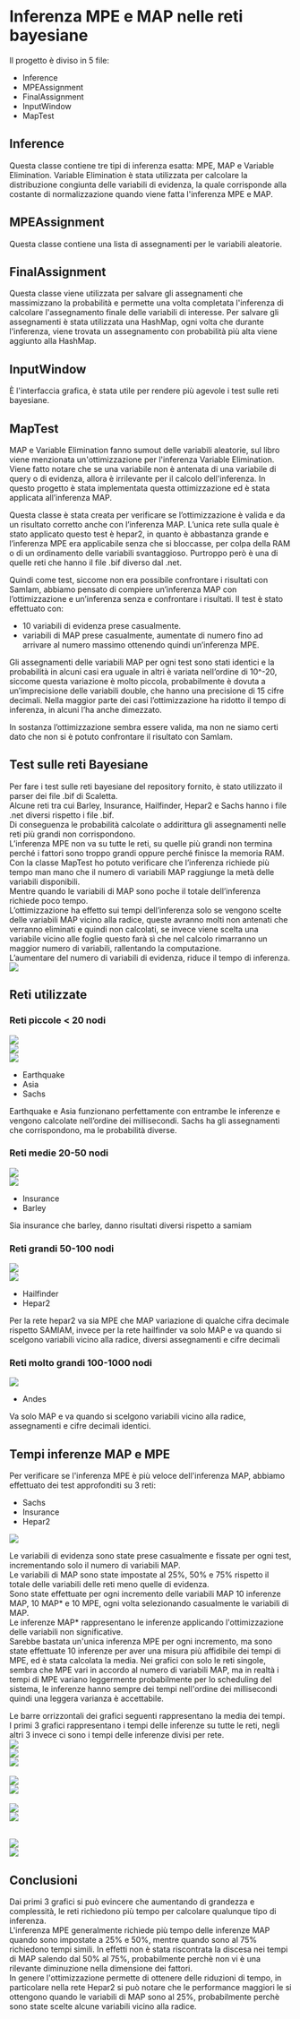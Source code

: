 # Inferenza MPE e MAP nelle reti bayesiane
Il progetto è diviso in 5 file:
* Inference
* MPEAssignment
* FinalAssignment     
* InputWindow
* MapTest

## Inference
Questa classe contiene tre tipi di inferenza esatta: MPE, MAP e Variable Elimination.
Variable Elimination è stata utilizzata per calcolare la distribuzione congiunta delle variabili di evidenza, la quale corrisponde alla costante di normalizzazione quando viene fatta l'inferenza MPE e MAP.

## MPEAssignment
Questa classe contiene una lista di assegnamenti per le variabili aleatorie.

## FinalAssignment
Questa classe viene utilizzata per salvare gli assegnamenti che massimizzano la probabilità e permette una volta completata l'inferenza di calcolare l'assegnamento finale delle variabili di interesse.
Per salvare gli assegnamenti è stata utilizzata una HashMap, ogni volta che durante l'inferenza, viene trovata un assegnamento con probabilità più alta viene aggiunto alla HashMap.

## InputWindow
È l'interfaccia grafica, è stata utile per rendere più agevole i test sulle reti bayesiane.

## MapTest
MAP e Variable Elimination fanno sumout delle variabili aleatorie, sul libro viene menzionata un'ottimizzazione per l'inferenza Variable Elimination.
Viene fatto notare che se una variabile non è antenata di una variabile di query o di evidenza, allora è irrilevante per il calcolo dell'inferenza.
In questo progetto è stata implementata questa ottimizzazione ed è stata applicata all’inferenza MAP.

Questa classe è stata creata per verificare se l’ottimizzazione è valida e da un risultato corretto anche con l’inferenza MAP.
L’unica rete sulla quale è stato applicato questo test è hepar2, in quanto è abbastanza grande e l’inferenza MPE era applicabile senza che si bloccasse, per colpa della RAM o di un ordinamento delle variabili svantaggioso.
Purtroppo però è una di quelle reti che hanno il file .bif diverso dal .net.

Quindi come test, siccome non era possibile confrontare i risultati con SamIam, abbiamo pensato di compiere un’inferenza MAP con l’ottimizzazione e un’inferenza senza e confrontare i risultati.
Il test è stato effettuato con:
* 10 variabili di evidenza prese casualmente.
* variabili di MAP prese casualmente, aumentate di numero fino ad arrivare al numero massimo ottenendo quindi un’inferenza MPE.

Gli assegnamenti delle variabili MAP per ogni test sono stati identici e la probabilità in alcuni casi era uguale in altri è variata nell’ordine di 10^-20, siccome questa variazione è molto piccola, probabilmente è dovuta a un’imprecisione delle variabili double, che hanno una precisione di 15 cifre decimali.
Nella maggior parte dei casi l’ottimizzazione ha ridotto il tempo di inferenza, in alcuni l’ha anche dimezzato.

In sostanza l’ottimizzazione sembra essere valida, ma non ne siamo certi dato che non si è potuto confrontare il risultato con SamIam.

## Test sulle reti Bayesiane
Per fare i test sulle reti bayesiane del repository fornito, è stato utilizzato il parser dei file .bif di Scaletta.<br>
Alcune reti tra cui Barley, Insurance, Hailfinder, Hepar2 e Sachs hanno i file .net diversi rispetto i file .bif.<br>
Di conseguenza le probabilità calcolate o addirittura gli assegnamenti nelle reti più grandi non corrispondono.<br>
L’inferenza MPE non va su tutte le reti, su quelle più grandi non termina perché i fattori sono troppo grandi oppure perché finisce la memoria RAM.<br>
Con la classe MapTest ho potuto verificare che l’inferenza richiede più tempo man mano che il numero di variabili MAP raggiunge la metà delle variabili disponibili.<br>
Mentre quando le variabili di MAP sono poche il totale dell’inferenza richiede poco tempo.<br>
L’ottimizzazione ha effetto sui tempi dell’inferenza solo se vengono scelte delle variabili MAP vicino alla radice, queste avranno molti non antenati che verranno eliminati e quindi non calcolati, se invece viene scelta una variabile vicino alle foglie questo farà sì che nel calcolo rimarranno un maggior numero di variabili, rallentando la computazione.<br>
L’aumentare del numero di variabili di evidenza, riduce il tempo di inferenza.
<img src="https://github.com/VittorioParagallo/IALAB_2019-2020/blob/master/Uncertainty/Uncertainty/img/graficoevidenze.png"/><br>
## Reti utilizzate
### Reti piccole < 20 nodi
<img src="https://github.com/VittorioParagallo/IALAB_2019-2020/blob/master/Uncertainty/Uncertainty/img/earthquake.png"/><br>
<img src="https://github.com/VittorioParagallo/IALAB_2019-2020/blob/master/Uncertainty/Uncertainty/img/asia.png"/><br>
<img src="https://github.com/VittorioParagallo/IALAB_2019-2020/blob/master/Uncertainty/Uncertainty/img/sachs.png"/><br>
* Earthquake
* Asia
* Sachs

Earthquake e Asia funzionano perfettamente con entrambe le inferenze e vengono calcolate nell’ordine dei millisecondi.
Sachs ha gli assegnamenti che corrispondono, ma le probabilità diverse.

### Reti medie 20-50 nodi
<img src="https://github.com/VittorioParagallo/IALAB_2019-2020/blob/master/Uncertainty/Uncertainty/img/insurance.png"/><br>
<img src="https://github.com/VittorioParagallo/IALAB_2019-2020/blob/master/Uncertainty/Uncertainty/img/barley.png"/><br>
* Insurance
* Barley

Sia insurance che barley, danno risultati diversi rispetto a samiam

### Reti grandi 50-100 nodi
<img src="https://github.com/VittorioParagallo/IALAB_2019-2020/blob/master/Uncertainty/Uncertainty/img/hailfinder.png"/><br>
<img src="https://github.com/VittorioParagallo/IALAB_2019-2020/blob/master/Uncertainty/Uncertainty/img/hepar2.png"/><br>
* Hailfinder
* Hepar2

Per la rete hepar2 va sia MPE che MAP variazione di qualche cifra decimale rispetto SAMIAM,
invece per la rete hailfinder va solo MAP e va quando si scelgono variabili vicino alla radice, diversi assegnamenti e cifre decimali

### Reti molto grandi 100-1000 nodi
<img src="https://github.com/VittorioParagallo/IALAB_2019-2020/blob/master/Uncertainty/Uncertainty/img/andes.png"/><br>
* Andes

Va solo MAP e va quando si scelgono variabili vicino alla radice, assegnamenti e cifre decimali identici.

## Tempi inferenze MAP e MPE
Per verificare se l'inferenza MPE è più veloce dell'inferenza MAP, abbiamo effettuato dei test approfonditi su 3 reti:
* Sachs
* Insurance
* Hepar2

<img src="https://github.com/VittorioParagallo/IALAB_2019-2020/blob/master/Uncertainty/Uncertainty/img/tabella1.jpeg"/><br>

Le variabili di evidenza sono state prese casualmente e fissate per ogni test, incrementando solo il numero di variabili MAP.<br>
Le variabili di MAP sono state impostate al 25%, 50% e 75% rispetto il totale delle variabili delle reti meno quelle di evidenza.<br>
Sono state effettuate per ogni incremento delle variabili MAP 10 inferenze MAP, 10 MAP* e 10 MPE, ogni volta selezionando casualmente le variabili di MAP.<br>
Le inferenze MAP* rappresentano le inferenze applicando l'ottimizzazione delle variabili non significative.<br>
Sarebbe bastata un'unica inferenza MPE per ogni incremento, ma sono state effettuate 10 inferenze per aver una misura più affidibile dei tempi di MPE, ed è stata calcolata la media.
Nei grafici con solo le reti singole, sembra che MPE vari in accordo al numero di variabili MAP, ma in realtà i tempi di MPE variano leggermente probabilmente per lo scheduling del sistema, le inferenze hanno sempre dei tempi nell'ordine dei millisecondi quindi una leggera varianza è accettabile.<br>

Le barre orrizzontali dei grafici seguenti rappresentano la media dei tempi.<br>
I primi 3 grafici rappresentano i tempi delle inferenze su tutte le reti, negli altri 3 invece ci sono i tempi delle inferenze divisi per rete.<br>
<img src="https://github.com/VittorioParagallo/IALAB_2019-2020/blob/master/Uncertainty/Uncertainty/img/grafico1.jpeg"/><br>
<img src="https://github.com/VittorioParagallo/IALAB_2019-2020/blob/master/Uncertainty/Uncertainty/img/grafico2.jpeg"/><br>
<img src="https://github.com/VittorioParagallo/IALAB_2019-2020/blob/master/Uncertainty/Uncertainty/img/grafico3.jpeg"/><br><br>
<img src="https://github.com/VittorioParagallo/IALAB_2019-2020/blob/master/Uncertainty/Uncertainty/img/tabellaSachs.jpeg"/><br>
<img src="https://github.com/VittorioParagallo/IALAB_2019-2020/blob/master/Uncertainty/Uncertainty/img/graficoSachs.jpeg"/><br><br>
<img src="https://github.com/VittorioParagallo/IALAB_2019-2020/blob/master/Uncertainty/Uncertainty/img/tabellaInsurance.jpeg"/><br>
<img src="https://github.com/VittorioParagallo/IALAB_2019-2020/blob/master/Uncertainty/Uncertainty/img/graficoInsurance.jpeg"/><br><br>

<img src="https://github.com/VittorioParagallo/IALAB_2019-2020/blob/master/Uncertainty/Uncertainty/img/tabellahepar2.jpeg"/><br>
<img src="https://github.com/VittorioParagallo/IALAB_2019-2020/blob/master/Uncertainty/Uncertainty/img/graficoHepar2.jpeg"/><br>

## Conclusioni
Dai primi 3 grafici si può evincere che aumentando di grandezza e complessità, le reti richiedono più tempo per calcolare qualunque tipo di inferenza.<br>
L'inferenza MPE generalmente richiede più tempo delle inferenze MAP quando sono impostate a 25% e 50%, mentre quando sono al 75% richiedono tempi simili. In effetti non è stata riscontrata la discesa nei tempi di MAP salendo dal 50% al 75%, probabilmente perchè non vi è una rilevante diminuzione nella dimensione dei fattori.<br>
In genere l'ottimizzazione permette di ottenere delle riduzioni di tempo, in particolare nella rete Hepar2 si può notare che le performance maggiori le si ottengono quando le variabili di MAP sono al 25%, probabilmente perchè sono state scelte alcune variabili vicino alla radice.
